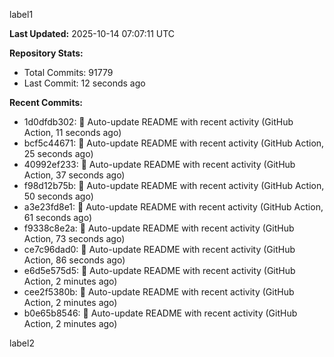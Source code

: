 
label1 
<!-- ACTIVITY_START -->
**Last Updated:** 2025-10-14 07:07:11 UTC

**Repository Stats:**
- Total Commits: 91779
- Last Commit: 12 seconds ago

**Recent Commits:**
- 1d0dfdb302: 🤖 Auto-update README with recent activity (GitHub Action, 11 seconds ago)
- bcf5c44671: 🤖 Auto-update README with recent activity (GitHub Action, 25 seconds ago)
- 40992ef233: 🤖 Auto-update README with recent activity (GitHub Action, 37 seconds ago)
- f98d12b75b: 🤖 Auto-update README with recent activity (GitHub Action, 50 seconds ago)
- a3e23fd8e1: 🤖 Auto-update README with recent activity (GitHub Action, 61 seconds ago)
- f9338c8e2a: 🤖 Auto-update README with recent activity (GitHub Action, 73 seconds ago)
- ce7c96dad0: 🤖 Auto-update README with recent activity (GitHub Action, 86 seconds ago)
- e6d5e575d5: 🤖 Auto-update README with recent activity (GitHub Action, 2 minutes ago)
- cee2f5380b: 🤖 Auto-update README with recent activity (GitHub Action, 2 minutes ago)
- b0e65b8546: 🤖 Auto-update README with recent activity (GitHub Action, 2 minutes ago)
<!-- ACTIVITY_END -->

label2
